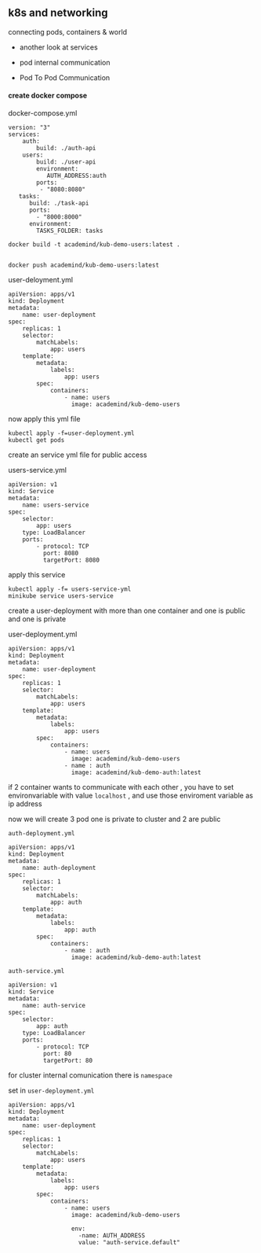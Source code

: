 ## k8s and networking

connecting pods, containers & world

- another look at services

- pod internal communication

- Pod To Pod Communication

#### create docker compose

docker-compose.yml

```
version: "3"
services:
    auth:
        build: ./auth-api
    users:
        build: ./user-api
        environment:    
           AUTH_ADDRESS:auth
        ports:
         - "8080:8080"
   tasks:
      build: ./task-api
      ports:
        - "8000:8000"
      environment:
        TASKS_FOLDER: tasks
```

```
docker build -t academind/kub-demo-users:latest .


docker push academind/kub-demo-users:latest 
```

user-deloyment.yml

```
apiVersion: apps/v1
kind: Deployment
metadata: 
    name: user-deployment
spec:
    replicas: 1
    selector:
        matchLabels:
            app: users
    template:
        metadata:
            labels:
                app: users
        spec:
            containers:
                - name: users
                  image: academind/kub-demo-users
```

now apply this yml file

```
kubectl apply -f=user-deployment.yml
kubectl get pods
```

create an service yml file for public access

users-service.yml

```
apiVersion: v1
kind: Service
metadata:
    name: users-service
spec:
    selector:
        app: users
    type: LoadBalancer
    ports:
        - protocol: TCP
          port: 8080
          targetPort: 8080
```

apply this service

```
kubectl apply -f= users-service-yml
minikube service users-service
```

create a user-deployment with more than one container and one is public and one is private

user-deployment.yml

```
apiVersion: apps/v1
kind: Deployment
metadata: 
    name: user-deployment
spec:
    replicas: 1
    selector:
        matchLabels:
            app: users
    template:
        metadata:
            labels:
                app: users
        spec:
            containers:
                - name: users
                  image: academind/kub-demo-users
                - name : auth
                  image: academind/kub-demo-auth:latest
```

if 2 container wants to communicate with each other , you have to set environvariable with  value `localhost` , and use those enviroment variable as ip address

now  we  will create 3 pod  one  is private to cluster and 2 are public 

`auth-deployment.yml`

```
apiVersion: apps/v1
kind: Deployment
metadata: 
    name: auth-deployment
spec:
    replicas: 1
    selector:
        matchLabels:
            app: auth
    template:
        metadata:
            labels:
                app: auth
        spec:
            containers:
                - name : auth
                  image: academind/kub-demo-auth:latest
```

`auth-service.yml`

```
apiVersion: v1
kind: Service
metadata:
    name: auth-service
spec:
    selector:
        app: auth
    type: LoadBalancer
    ports:
        - protocol: TCP
          port: 80
          targetPort: 80
```



for  cluster internal  comunication  there is `namespace`

set in `user-deployment.yml`



```
apiVersion: apps/v1
kind: Deployment
metadata: 
    name: user-deployment
spec:
    replicas: 1
    selector:
        matchLabels:
            app: users
    template:
        metadata:
            labels:
                app: users
        spec:
            containers:
                - name: users
                  image: academind/kub-demo-users

                  env: 
                    -name: AUTH_ADDRESS
                    value: "auth-service.default" 


```
